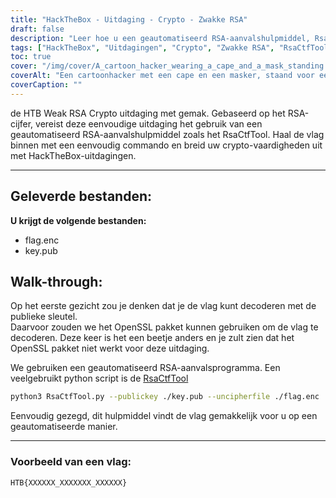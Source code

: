 ```yaml
---
title: "HackTheBox - Uitdaging - Crypto - Zwakke RSA"
draft: false
description: "Leer hoe u een geautomatiseerd RSA-aanvalshulpmiddel, RsaCtfTool, kunt gebruiken om de HackTheBox Weak RSA Crypto uitdaging eenvoudig op te lossen."
tags: ["HackTheBox", "Uitdagingen", "Crypto", "Zwakke RSA", "RsaCtfTool", "HTB Zwakke RSA Crypto", "Eenvoudige uitdaging", "RSA-cijfer", "flag.enc", "key.pub", "OpenSSL pakket", "geautomatiseerd RSA-aanvalsinstrument", "python-script", "RsaCtfTool", "python3", "openbare sleutel", "uncipherfile", "Voorbeeld vlag"]
toc: true
cover: "/img/cover/A_cartoon_hacker_wearing_a_cape_and_a_mask_standing.png"
coverAlt: "Een cartoonhacker met een cape en een masker, staand voor een kluisdeur met het HTB-logo erop en met een gereedschap (zoals een moersleutel of een schroevendraaier) in de hand, met een groene achtergrond die succes symboliseert en de vlag in een tekstballon boven zijn hoofd."
coverCaption: ""
---
```

 de HTB Weak RSA Crypto uitdaging met gemak. Gebaseerd op het RSA-cijfer, vereist deze eenvoudige uitdaging het gebruik van een geautomatiseerd RSA-aanvalshulpmiddel zoals het RsaCtfTool. Haal de vlag binnen met een eenvoudig commando en breid uw crypto-vaardigheden uit met HackTheBox-uitdagingen.

______

## Geleverde bestanden:

**U krijgt de volgende bestanden:**
- flag.enc
- key.pub

## Walk-through:

Op het eerste gezicht zou je denken dat je de vlag kunt decoderen met de publieke sleutel.   
Daarvoor zouden we het OpenSSL pakket kunnen gebruiken om de vlag te decoderen.
Deze keer is het een beetje anders en je zult zien dat het OpenSSL pakket niet werkt voor deze uitdaging.

We gebruiken een geautomatiseerd RSA-aanvalsprogramma. Een veelgebruikt python script is de [RsaCtfTool](https://github.com/Ganapati/RsaCtfTool)

```bash
python3 RsaCtfTool.py --publickey ./key.pub --uncipherfile ./flag.enc 
```
  
Eenvoudig gezegd, dit hulpmiddel vindt de vlag gemakkelijk voor u op een geautomatiseerde manier.

______

### Voorbeeld van een vlag:
```
HTB{XXXXXX_XXXXXXX_XXXXXX}
```
